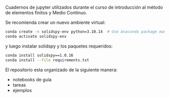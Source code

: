
Cuadernos de jupyter utilizados durante el curso de introducción al método de elementos finitos y Medio Continuo.

Se recomienda crear un nuevo ambiente virtual:


```bash
conda create -n solidspy-env python=3.10.14  # Use Anaconda package manager
conda activate solidspy-env
```

y luego instalar solidspy y los paquetes requeridos:

```bash
conda install solidspy==1.0.16
conda install --file requirements.txt
```

El repositorio esta organizado de la siguiente manera:

- notebooks de guía
- tareas
- ejemplos
 
